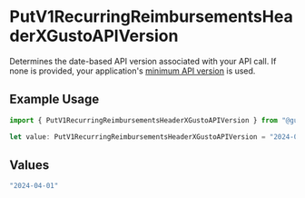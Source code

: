 # PutV1RecurringReimbursementsHeaderXGustoAPIVersion

Determines the date-based API version associated with your API call. If none is provided, your application's [minimum API version](https://docs.gusto.com/embedded-payroll/docs/api-versioning#minimum-api-version) is used.

## Example Usage

```typescript
import { PutV1RecurringReimbursementsHeaderXGustoAPIVersion } from "@gusto/embedded-api/models/operations/putv1recurringreimbursements.js";

let value: PutV1RecurringReimbursementsHeaderXGustoAPIVersion = "2024-04-01";
```

## Values

```typescript
"2024-04-01"
```
